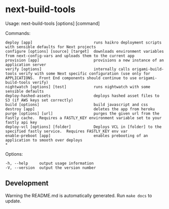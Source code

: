 # next-build-tools

  Usage: next-build-tools [options] [command]


  Commands:

    deploy [app]                           runs haikro deployment scripts with sensible defaults for Next projects
    configure [options] [source] [target]  downloads environment variables from next-config-vars and uploads them to the current app
    provision [app]                        provisions a new instance of an application server
    verify [options]                       internally calls origami-build-tools verify with some Next specific configuration (use only for APPLICATIONS.  Front End components should continue to use origami-build-tools verify)
    nightwatch [options] [test]            runs nightwatch with some sensible defaults
    deploy-hashed-assets                   deploys hashed asset files to S3 (if AWS keys set correctly)
    build [options]                        build javascript and css
    destroy [app]                          deletes the app from heroku
    purge [options] [url]                  purges the given url from the Fastly cache.  Requires a FASTLY_KEY environment variable set to your fastly api key
    deploy-vcl [options] [folder]          Deploys VCL in [folder] to the specified fastly service.  Requires FASTLY_KEY env var
    enable-preboot [app]                   enables prebooting of an application to smooth over deploys
    *

  Options:

    -h, --help     output usage information
    -V, --version  output the version number

## Development
Warning the README.md is automatically generated.  Run `make docs` to update.
